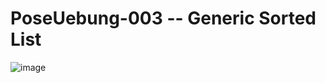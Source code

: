 # PoseUebung-003 -- Generic Sorted List

![image](https://github.com/user-attachments/assets/1a426c4a-2b00-4047-b627-d808c8ed157a)


